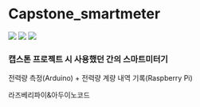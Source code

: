 # Capstone_smartmeter

<img src="https://img.shields.io/badge/-Raspberry%20Pi-%23A22846?style=flat-square&logo=Raspberry Pi&logoColor=white"/> <img src="https://img.shields.io/badge/-Arduino-%2300979D?style=flat-square&logo=Arduino&logoColor=white"/> <img src="https://img.shields.io/badge/-PHP-%237377AD?style=flat-square&logo=PHP&logoColor=white"/>
### 캡스톤 프로젝트 시 사용했던 간의 스마트미터기
전력량 측정(Arduino) + 전력량 계량 내역 기록(Raspberry Pi)

라즈베리파이&amp;아두이노코드

